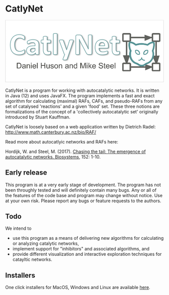 # CatlyNet
<img src="https://github.com/danielhuson/catlynet/blob/master/src/catlynet/resources/images/splash.png" width="600"/>

CatlyNet is a program for working with autocatalytic networks. It is written in Java (12) and uses JavaFX. The program implements a fast and exact algorithm for calculating (maximal) RAFs, CAFs, and pseudo-RAFs from any set of catalysed 'reactions' and a given 'food' set.  These three notions are formalizations of the concept of a 'collectively autocatalytic set' originally introduced by Stuart Kauffman. 

CatlyNet is loosely based on a web application written by Dietrich Radel: http://www.math.canterbury.ac.nz/bio/RAF/

Read more about autocatlyic networks and RAFs here:

Hordijk, W. and Steel, M. (2017). [Chasing the tail: The emergence of autocatalytic networks. Biosystems](http://www.sciencedirect.com/science/article/pii/S030326471630274X), 152: 1-10.

## Early release
This program is at a very early stage of development. The program has not been throughly tested and will definitely contain many bugs. Any or all of the features of the code base and program may change without notice. Use at your own risk. Please report any bugs or feature requests to the authors.

## Todo
We intend to
* use this program as a means of delivering new algorithms for calculating or analyzing catalytic networks,
* implement support for "inhibitors" and associated algorithms, and
* provide different visualization and interactive exploration techniques for catayltic networks.

## Installers
One click installers for MacOS, Windows and Linux are available [here](http://ab.inf.uni-tuebingen.de/data/software/catlynet/download/welcome.html). 

